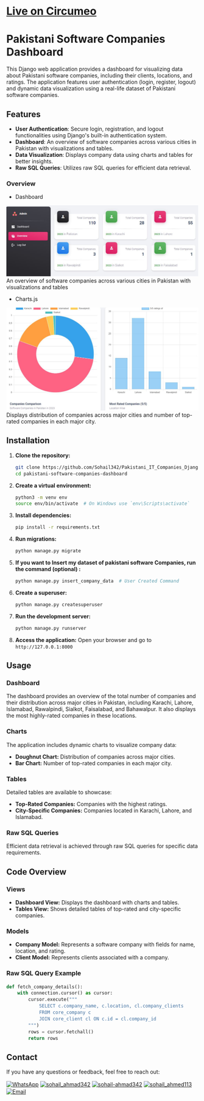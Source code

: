 # [Live on Circumeo](https://7ap-reliable-pascal.circumeo-apps.net/)
# Pakistani Software Companies Dashboard

This Django web application provides a dashboard for visualizing data about Pakistani software companies, including their clients, locations, and ratings. The application features user authentication (login, register, logout) and dynamic data visualization using a real-life dataset of Pakistani software companies.


## Features

- **User Authentication**: Secure login, registration, and logout functionalities using Django's built-in authentication system.
- **Dashboard**: An overview of software companies across various cities in Pakistan with visualizations and tables.
- **Data Visualization**: Displays company data using charts and tables for better insights.
- **Raw SQL Queries**: Utilizes raw SQL queries for efficient data retrieval.

### Overview
- Dashboard
  
![Dashboard](static/assets/img/bars.JPG)
An overview of software companies across various cities in Pakistan with visualizations and tables

- Charts.js

![Charts](static/assets/img/charts.JPG)
Displays distribution of companies across major cities and number of top-rated companies in each major city.
## Installation

1. **Clone the repository:**
    ```bash
    git clone https://github.com/Sohail342/Pakistani_IT_Companies_Django.git
    cd pakistani-software-companies-dashboard
    ```

2. **Create a virtual environment:**
    ```bash
    python3 -m venv env
    source env/bin/activate  # On Windows use `env\Scripts\activate`
    ```

3. **Install dependencies:**
    ```bash
    pip install -r requirements.txt
    ```

4. **Run migrations:**
    ```bash
    python manage.py migrate
    ```
5. **If you want to Insert my dataset of pakistani software Companies, run the command (optional) :**
    ```bash
    python manage.py insert_company_data  # User Created Command
    ```

6. **Create a superuser:**
    ```bash
    python manage.py createsuperuser
    ```

7. **Run the development server:**
    ```bash
    python manage.py runserver
    ```

8. **Access the application:**
    Open your browser and go to `http://127.0.0.1:8000`

## Usage

### Dashboard

The dashboard provides an overview of the total number of companies and their distribution across major cities in Pakistan, including Karachi, Lahore, Islamabad, Rawalpindi, Sialkot, Faisalabad, and Bahawalpur. It also displays the most highly-rated companies in these locations.

### Charts

The application includes dynamic charts to visualize company data:

- **Doughnut Chart:** Distribution of companies across major cities.
- **Bar Chart:** Number of top-rated companies in each major city.

### Tables

Detailed tables are available to showcase:

- **Top-Rated Companies:** Companies with the highest ratings.
- **City-Specific Companies:** Companies located in Karachi, Lahore, and Islamabad.

### Raw SQL Queries

Efficient data retrieval is achieved through raw SQL queries for specific data requirements.

## Code Overview

### Views

- **Dashboard View:** Displays the dashboard with charts and tables.
- **Tables View:** Shows detailed tables of top-rated and city-specific companies.

### Models

- **Company Model:** Represents a software company with fields for name, location, and rating.
- **Client Model:** Represents clients associated with a company.

### Raw SQL Query Example

```python
def fetch_company_details():
    with connection.cursor() as cursor:
        cursor.execute("""
            SELECT c.company_name, c.location, cl.company_clients
            FROM core_company c
            JOIN core_client cl ON c.id = cl.company_id
        """)
        rows = cursor.fetchall()
        return rows
```

## Contact
If you have any questions or feedback, feel free to reach out:
<p align="left">
<a href="https://wa.me/+923428041928" target="blank"><img align="center" src="https://img.icons8.com/color/48/000000/whatsapp.png" alt="WhatsApp" height="30" width="40" /></a>
<a href="https://www.hackerrank.com/sohail_ahmad342" target="blank"><img align="center" src="https://raw.githubusercontent.com/rahuldkjain/github-profile-readme-generator/master/src/images/icons/Social/hackerrank.svg" alt="sohail_ahmad342" height="30" width="40" /></a>
<a href="https://www.linkedin.com/in/sohailahmad3428041928/" target="blank"><img align="center" src="https://raw.githubusercontent.com/rahuldkjain/github-profile-readme-generator/master/src/images/icons/Social/linked-in-alt.svg" alt="sohail-ahmad342" height="30" width="40" /></a>
<a href="https://instagram.com/sohail_ahmed113" target="blank"><img align="center" src="https://raw.githubusercontent.com/rahuldkjain/github-profile-readme-generator/master/src/images/icons/Social/instagram.svg" alt="sohail_ahmed113" height="30" width="40" /></a>
<a href="mailto:sohailahmed34280@gmail.com" target="blank"><img align="center" src="https://img.icons8.com/ios-filled/50/000000/email-open.png" alt="Email" height="30" width="40" /></a>
</p>

